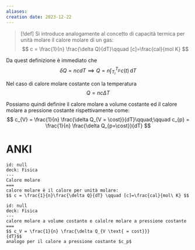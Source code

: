 ```yaml
---
aliases: 
creation date: 2023-12-22
---
```


> [!def]
> Si introduce analogamente al concetto di capacità termica per unità molare il calore molare di un gas:
> $$ c = \frac{1}{n} \frac{\delta Q}{dT}\qquad [c]=\frac{cal}{mol K}  $$
> 

Da quest definizione è immediato che
$$ \delta Q = ncdT \implies Q= n \int _{T_{i}}^{T_{p}} \!c(t) \, \mathrm{d}T  $$

Nel caso di calore molare costante con la temperatura
$$ Q = nc\Delta T $$

Possiamo quindi definire il calore molare a volume costante ed il calore molare a pressione costante rispettivamente come:
$$ c_{V} = \frac{1}{n} \frac{\delta Q_{V = \cost}}{dT}\qquad;\qquad c_{p} = \frac{1}{n} \frac{\delta Q_{p=\cost}}{dT} $$


# ANKI

```anki
id: null
deck: Fisica
---
Calore molare
===
calore molare è il calore per unità molare:
$$ c = \frac{1}{n}\frac{\delta Q}{dT} \qquad [c]=\frac{cal}{mol\ K} $$
```
```anki
id: null
deck: Fisica
---
calore molare a volume costante e calolre molare a pressione costante
===
$$ c_V = \frac{1}{n} \frac{\delta Q_{V \text{ = cost}}}
{dT}$$
analogo per il calore a pressione costante $c_p$
```

